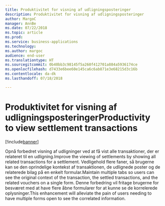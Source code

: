 ```yaml
---
title: Produktivitet for visning af udligningsposteringer
description: Produktivitet for visning af udligningsposteringer
author: MargoC
manager: AnnBe
ms.date: 07/22/2018
ms.topic: article
ms.prod: 
ms.service: business-applications
ms.technology: 
ms.author: margoc
audience: end-user
ms.translationtype: HT
ms.sourcegitcommit: 0b40bb3c98145f5a260f412701a884a5936174ce
ms.openlocfilehash: d7433e6bee60e145ca6c6ab871e3e68215d3c16b
ms.contentlocale: da-dk
ms.lasthandoff: 07/18/2018

---
```

#  <a name="productivity-to-view-settlement-transactions"></a><span data-ttu-id="0a30d-103">Produktivitet for visning af udligningsposteringer</span><span class="sxs-lookup"><span data-stu-id="0a30d-103">Productivity to view settlement transactions</span></span>

[!include[banner](../../includes/banner.md)]

<span data-ttu-id="0a30d-104">Opnå forbedret visning af udligninger ved at få vist alle transaktioner, der er relateret til en udligning.</span><span class="sxs-lookup"><span data-stu-id="0a30d-104">Improve the viewing of settlements by showing all related transactions for a settlement.</span></span> <span data-ttu-id="0a30d-105">Vedligehold flere faner, så brugerne kan se den oprindelige kontekst af transaktionen, de udlignede poster og de relaterede bilag på en enkelt formular.</span><span class="sxs-lookup"><span data-stu-id="0a30d-105">Maintain multiple tabs so users can see the original context of the transaction, the settled transactions, and the related vouchers on a single form.</span></span> <span data-ttu-id="0a30d-106">Denne forbedring vil fritage brugerne for besværet med at have flere åbne formularer for at kunne se de korrelerede oplysninger.</span><span class="sxs-lookup"><span data-stu-id="0a30d-106">This enhancement will alleviate the pain of users needing to have multiple forms open to see the correlated information.</span></span>
